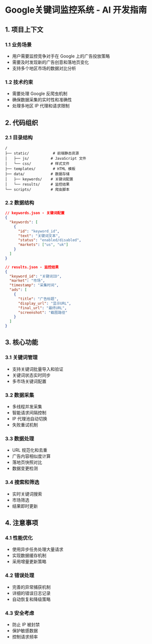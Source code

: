 # Google关键词监控系统 - AI 开发指南

## 1. 项目上下文

### 1.1 业务场景
- 用户需要监控竞争对手在 Google 上的广告投放策略
- 需要及时发现新的广告创意和落地页变化
- 支持多个地区市场的数据对比分析

### 1.2 技术约束
- 需要处理 Google 反爬虫机制
- 确保数据采集的实时性和准确性
- 处理多地区 IP 代理和请求限制

## 2. 代码组织

### 2.1 目录结构
```
/
├── static/           # 前端静态资源
│   ├── js/          # JavaScript 文件
│   └── css/         # 样式文件
├── templates/        # HTML 模板
├── data/            # 数据存储
│   ├── keywords/    # 关键词配置
│   └── results/     # 监控结果
└── scripts/         # 爬虫脚本
```

### 2.2 数据结构
```json
// keywords.json - 关键词配置
{
  "keywords": [
    {
      "id": "keyword_id",
      "text": "关键词文本",
      "status": "enabled/disabled",
      "markets": ["us", "uk"]
    }
  ]
}

// results.json - 监控结果
{
  "keyword_id": "关键词ID",
  "market": "市场",
  "timestamp": "采集时间",
  "ads": [
    {
      "title": "广告标题",
      "display_url": "显示URL",
      "final_url": "最终URL",
      "screenshot": "截图路径"
    }
  ]
}
```

## 3. 核心功能

### 3.1 关键词管理
- 支持关键词批量导入和验证
- 关键词状态实时同步
- 多市场关键词配置

### 3.2 数据采集
- 多线程并发采集
- 智能请求间隔控制
- IP 代理池自动切换
- 失败重试机制

### 3.3 数据处理
- URL 规范化和去重
- 广告内容相似度计算
- 落地页快照对比
- 数据变更检测

### 3.4 搜索和筛选
- 实时关键词搜索
- 市场筛选
- 结果即时更新

## 4. 注意事项

### 4.1 性能优化
- 使用异步任务处理大量请求
- 实现数据缓存机制
- 采用增量更新策略

### 4.2 错误处理
- 完善的异常捕获机制
- 详细的错误日志记录
- 自动恢复和降级策略

### 4.3 安全考虑
- 防止 IP 被封禁
- 保护敏感数据
- 控制请求频率
